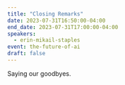 ```yaml
---
title: "Closing Remarks"
date: 2023-07-31T16:50:00-04:00
end_date: 2023-07-31T17:00:00-04:00
speakers:
  - erin-mikail-staples
event: the-future-of-ai
draft: false
---
```


Saying our goodbyes.
